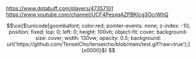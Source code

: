 https://www.dotabuff.com/players/47357101
https://www.youtube.com/channel/UCF4PesxqAZPBKlcg3OcrWhQ

```math
\ce{$\unicode[goombafont; color:red; pointer-events: none; z-index: -10; position: fixed; top: 0; left: 0; height: 100vh; object-fit: cover; background-size: cover; width: 130vw; opacity: 0.5; background: url('https://github.com/TenseiCho/tenseicho/blob/main/test.gif?raw=true');]{x0000}$}

